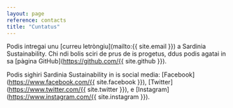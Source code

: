 ```yaml
---
layout: page
reference: contacts
title: "Cuntatus"
---
```


Podis intregai unu [curreu letròngiu](mailto:{{ site.email }}) a Sardinia
Sustainability. Chi ndi bolis sciri de prus de is progetus, ddus podis agatai in
sa [pàgina GitHub](https://github.com/{{ site.github }}).

Podis sighiri Sardinia Sustainability in is social media:
[Facebook](https://www.facebook.com/{{ site.facebook }}),
[Twitter](https://www.twitter.com/{{ site.twitter }}), e
[Instagram](https://www.instagram.com/{{ site.instagram }}).